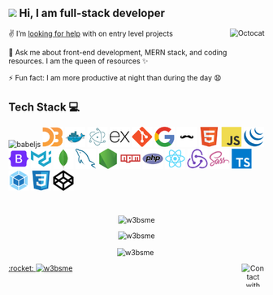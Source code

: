 ## <img src="https://raw.githubusercontent.com/w3bsme/w3bsme/main/resources/hi.gif" width="30px"> Hi, I am full-stack developer

<img align="right" alt="Octocat" height="130px" src="https://media.giphy.com/media/du3J3cXyzhj75IOgvA/giphy.gif" >

:v: I’m [looking for help](https://t.me/w3bsme) with on entry level projects

:page_facing_up: Ask me about front-end development, MERN stack, and coding resources. I am the queen of resources :sparkles:

:zap: Fun fact: I am more productive at night than during the day :anguished:

## Tech Stack :computer:

<p align="left">
    <img src="https://www.vectorlogo.zone/logos/babeljs/babeljs-icon.svg" alt="babeljs" width="40" height="40"/>
    <img src="https://raw.githubusercontent.com/devicons/devicon/master/icons/d3js/d3js-plain.svg" alt="d3js" width="40" height="40"/>
    <img src="https://raw.githubusercontent.com/devicons/devicon/master/icons/docker/docker-original.svg" alt="docker" width="40" height="40"/>
    <img src="https://raw.githubusercontent.com/devicons/devicon/master/icons/electron/electron-original.svg" alt="electron" width="40" height="40"/>
    <img src="https://raw.githubusercontent.com/devicons/devicon/master/icons/express/express-original.svg" alt="express" width="40" height="40"/>
    <img src="https://raw.githubusercontent.com/devicons/devicon/master/icons/git/git-original.svg" alt="git" width="40" height="40"/>
    <img src="https://raw.githubusercontent.com/devicons/devicon/master/icons/google/google-original.svg" alt="google" width="40" height="40"/>
    <img src="https://raw.githubusercontent.com/devicons/devicon/master/icons/handlebars/handlebars-original.svg" alt="handlebars" width="40" height="40"/>
    <img src="https://raw.githubusercontent.com/devicons/devicon/master/icons/html5/html5-original.svg" alt="html5" width="40" height="40"/>
    <img src="https://raw.githubusercontent.com/devicons/devicon/master/icons/javascript/javascript-original.svg" alt="javascript" width="40" height="40"/>
    <img src="https://raw.githubusercontent.com/devicons/devicon/master/icons/jquery/jquery-original.svg" alt="jquery" width="40" height="40"/>
    <img src="https://raw.githubusercontent.com/devicons/devicon/master/icons/bootstrap/bootstrap-plain.svg" alt="bootstrap" width="40" height="40"/>
    <img src="https://raw.githubusercontent.com/devicons/devicon/master/icons/materialui/materialui-plain.svg" alt="materialui" width="40" height="40"/>
    <img src="https://raw.githubusercontent.com/devicons/devicon/master/icons/mongodb/mongodb-original.svg" alt="mongodb" width="40" height="40"/>
    <img src="https://raw.githubusercontent.com/devicons/devicon/master/icons/mysql/mysql-original.svg" alt="mysql" width="40" height="40"/>
    <img src="https://raw.githubusercontent.com/devicons/devicon/master/icons/nodejs/nodejs-original.svg" alt="nodejs" width="40" height="40"/>
    <img src="https://raw.githubusercontent.com/devicons/devicon/master/icons/npm/npm-original-wordmark.svg" alt="npm" width="40" height="40"/>
    <img src="https://raw.githubusercontent.com/devicons/devicon/master/icons/php/php-original.svg" alt="php" width="40" height="40"/>
    <img src="https://raw.githubusercontent.com/devicons/devicon/master/icons/react/react-original.svg" alt="react" width="40" height="40"/>
    <img src="https://raw.githubusercontent.com/devicons/devicon/master/icons/redux/redux-original.svg" alt="redux" width="40" height="40"/>
    <img src="https://raw.githubusercontent.com/devicons/devicon/master/icons/sass/sass-original.svg" alt="sass" width="40" height="40"/>
    <img src="https://raw.githubusercontent.com/devicons/devicon/master/icons/typescript/typescript-original.svg" alt="typescript" width="40" height="40"/>
    <img src="https://raw.githubusercontent.com/devicons/devicon/master/icons/webpack/webpack-original.svg" alt="webpack" width="40" height="40"/>
    <img src="https://raw.githubusercontent.com/devicons/devicon/master/icons/css3/css3-original.svg" alt="css3" width="40" height="40"/>
    <img src="https://raw.githubusercontent.com/devicons/devicon/master/icons/codepen/codepen-plain.svg" alt="codepen" width="40" height="40"/>
</p>

&nbsp;
<p align="center">
  <img align="center" src="https://github-readme-stats.vercel.app/api/top-langs?username=w3bsme&show_icons=true&locale=en&layout=compact" alt="w3bsme" />
</p>
<p align="center">
    <img src="https://github-readme-streak-stats.herokuapp.com/?user=w3bsme&" alt="w3bsme" />
</p>
<p align="center">
    <img align="center" src="https://github-readme-stats.vercel.app/api?username=w3bsme&show_icons=true&locale=en" alt="w3bsme" />&nbsp;
</p>

<p align="center">
    <a href="https://t.me/w3bsme" target="blank">
    <img align="right" src="https://telegram.org/img/website_icon.svg" alt="Contact with me" height="45" width="45" />
</p>

<p align="left"> :rocket: <img src="https://komarev.com/ghpvc/?username=w3bsme" alt="w3bsme" /> </p>
